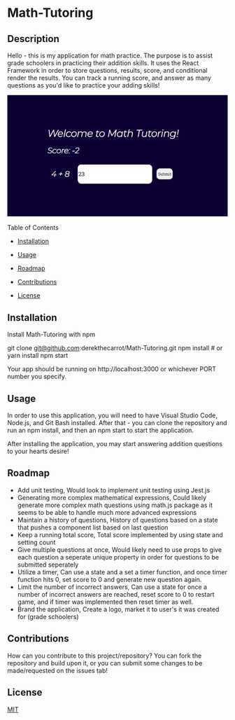 # Math-Tutoring

## Description

Hello - this is my application for math practice. The purpose is to assist grade schoolers in practicing their addition skills. It uses the React Framework in order to store questions, results, score, and conditional render the results. You can track a running score, and answer as many questions as you'd like to practice your adding skills!


![My Website](https://github.com/derekthecarrot/Math-Tutoring/blob/main/public/images/screenshot.PNG)

Table of Contents

* [Installation](#installation)

* [Usage](#usage)

* [Roadmap](#roadmap)

* [Contributions](#contributions)

* [License](#license)

## Installation

Install Math-Tutoring with npm

git clone git@github.com:derekthecarrot/Math-Tutoring.git
npm install # or yarn install
npm start  

Your app should be running on http://localhost:3000 or whichever PORT number you specify.



## Usage

In order to use this application, you will need to have Visual Studio Code, Node.js, and Git Bash installed. After that - you can clone the repository and run an npm install, and then an npm start to start the application.

After installing the application, you may start answering addition questions to your hearts desire!


## Roadmap

 - Add unit testing, Would look to implement unit testing using Jest.js
 - Generating more complex mathematical expressions, Could likely generate more complex math questions using math.js package as it seems to be able to handle much more advanced expressions
 - Maintain a history of questions, History of questions based on a state that pushes a component list based on last question
 - Keep a running total score, Total score implemented by using state and setting count
 - Give multiple questions at once, Would likely need to use props to give each question a seperate unique property in order for questions to be submitted seperately
 - Utilize a timer, Can use a state and a set a timer function, and once timer function hits 0, set score to 0 and generate new question again.
 - Limit the number of incorrect answers, Can use a state for once a number of incorrect answers are reached, reset score to 0 to restart game, and if timer was implemented then reset timer as well.
 - Brand the application, Create a logo, market it to user's it was created for (grade schoolers)

## Contributions

How can you contribute to this project/repository? You can fork the repository and build upon it, or you can submit some changes to be made/requested on the issues tab!

## License

[MIT](https://choosealicense.com/licenses/mit/)

